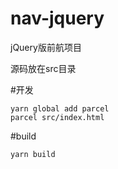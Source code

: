 # nav-jquery
jQuery版前航项目

源码放在src目录

#开发
```
yarn global add parcel
parcel src/index.html

```

#build
```
yarn build
```
